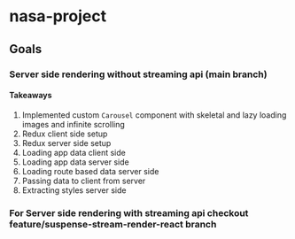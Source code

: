 ﻿# nasa-project
 ## Goals
 ### Server side rendering without streaming api (main branch)
 #### Takeaways
 1. Implemented custom `Carousel` component with skeletal and lazy loading images and infinite scrolling
 3. Redux client side setup
 4. Redux server side setup
 5. Loading app data client side
 6. Loading app data server side
 7. Loading route based data server side
 8. Passing data to client from server
 9. Extracting styles server side

### For Server side rendering with streaming api  checkout feature/suspense-stream-render-react branch
